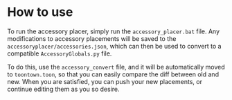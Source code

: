 # How to use
To run the accessory placer, simply run the `accessory_placer.bat` file. Any modifications to accessory placements will be saved to the `accessoryplacer/accessories.json`, which can then be used to convert to a compatible `AccessoryGlobals.py` file.

To do this, use the `accessory_convert` file, and it will be automatically moved to `toontown.toon`, so that you can easily compare the diff between old and new. When you are satisfied, you can push your new placements, or continue editing them as you so desire.

